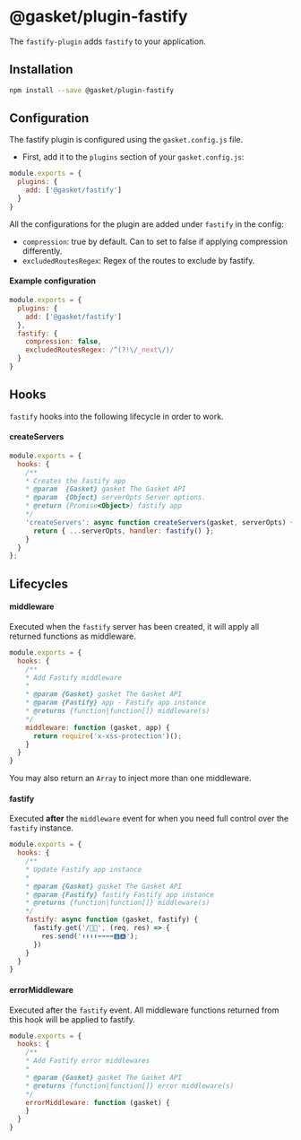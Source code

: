 # @gasket/plugin-fastify

The `fastify-plugin` adds `fastify` to your application.

## Installation

```sh
npm install --save @gasket/plugin-fastify
```

## Configuration

The fastify plugin is configured using the `gasket.config.js` file.

- First, add it to the `plugins` section of your `gasket.config.js`:

```js
module.exports = {
  plugins: {
    add: ['@gasket/fastify']
  }
}
```

All the configurations for the plugin are added under `fastify` in the config:

- `compression`: true by default. Can to set to false if applying compression differently.
- `excludedRoutesRegex`: Regex of the routes to exclude by fastify.

#### Example configuration

```js
module.exports = {
  plugins: {
    add: ['@gasket/fastify']
  },
  fastify: {
    compression: false,
    excludedRoutesRegex: /^(?!\/_next\/)/
  }
}
```

## Hooks

`fastify` hooks into the following lifecycle in order to work.

#### createServers

```js
module.exports = {
  hooks: {
    /**
    * Creates the fastify app
    * @param  {Gasket} gasket The Gasket API
    * @param  {Object} serverOpts Server options.
    * @return {Promise<Object>} fastify app
    */
    'createServers': async function createServers(gasket, serverOpts) {
      return { ...serverOpts, handler: fastify() };
    }
  }
};
```

## Lifecycles

#### middleware

Executed when the `fastify` server has been created, it will apply all returned
functions as middleware.

```js
module.exports = {
  hooks: {
    /**
    * Add Fastify middleware
    *
    * @param {Gasket} gasket The Gasket API
    * @param {Fastify} app - Fastify app instance
    * @returns {function|function[]} middleware(s)
    */
    middleware: function (gasket, app) {
      return require('x-xss-protection')();
    }
  }
}
```

You may also return an `Array` to inject more than one middleware.

#### fastify

Executed **after** the `middleware` event for when you need full control over
the `fastify` instance.

```js
module.exports = {
  hooks: {
    /**
    * Update Fastify app instance
    *
    * @param {Gasket} gasket The Gasket API
    * @param {Fastify} fastify Fastify app instance
    * @returns {function|function[]} middleware(s)
    */
    fastify: async function (gasket, fastify) {
      fastify.get('/🐰🥚', (req, res) => {
        res.send('⬆️⬆️⬇️⬇️⬅️➡️⬅️➡️🅱️🅰️');
      })
    }
  }
}
```

#### errorMiddleware

Executed after the `fastify` event. All middleware functions returned from
this hook will be applied to fastify.

```js
module.exports = {
  hooks: {
    /**
    * Add Fastify error middlewares
    *
    * @param {Gasket} gasket The Gasket API
    * @returns {function|function[]} error middleware(s)
    */
    errorMiddleware: function (gasket) {
    }
  }
}
```
